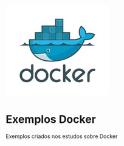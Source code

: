 ![alt text](https://raw.githubusercontent.com/docker-library/docs/c350af05d3fac7b5c3f6327ac82fe4d990d8729c/docker/logo.png "Docker Logo")
# Exemplos Docker
Exemplos criados nos estudos sobre Docker
